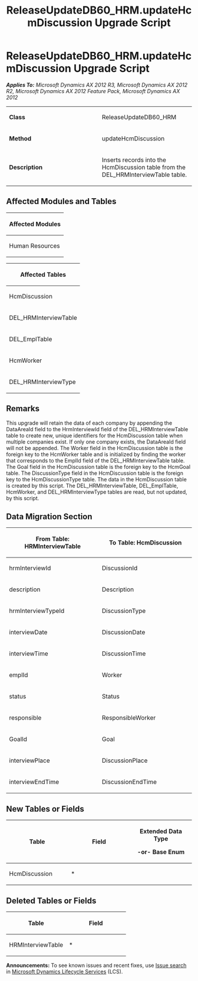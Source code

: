 ﻿---
title: ReleaseUpdateDB60_HRM.updateHcmDiscussion Upgrade Script
TOCTitle: ReleaseUpdateDB60_HRM.updateHcmDiscussion Upgrade Script
ms:assetid: b04077b4-2389-c2b8-0f8a-004b33cb88a9
ms:mtpsurl: https://msdn.microsoft.com/en-us/library/JJ686590(v=AX.60)
ms:contentKeyID: 49710542
ms.date: 05/18/2015
mtps_version: v=AX.60
---

# ReleaseUpdateDB60\_HRM.updateHcmDiscussion Upgrade Script 


_**Applies To:** Microsoft Dynamics AX 2012 R3, Microsoft Dynamics AX 2012 R2, Microsoft Dynamics AX 2012 Feature Pack, Microsoft Dynamics AX 2012_

<table>
<colgroup>
<col style="width: 50%" />
<col style="width: 50%" />
</colgroup>
<tbody>
<tr class="odd">
<td><p><strong>Class</strong></p></td>
<td><p>ReleaseUpdateDB60_HRM</p></td>
</tr>
<tr class="even">
<td><p><strong>Method</strong></p></td>
<td><p>updateHcmDiscussion</p></td>
</tr>
<tr class="odd">
<td><p><strong>Description</strong></p></td>
<td><p>Inserts records into the HcmDiscussion table from the DEL_HRMInterviewTable table.</p></td>
</tr>
</tbody>
</table>


## Affected Modules and Tables

<table>
<colgroup>
<col style="width: 100%" />
</colgroup>
<thead>
<tr class="header">
<th><p>Affected Modules</p></th>
</tr>
</thead>
<tbody>
<tr class="odd">
<td><p>Human Resources</p></td>
</tr>
</tbody>
</table>


<table>
<colgroup>
<col style="width: 100%" />
</colgroup>
<thead>
<tr class="header">
<th><p>Affected Tables</p></th>
</tr>
</thead>
<tbody>
<tr class="odd">
<td><p>HcmDiscussion</p></td>
</tr>
<tr class="even">
<td><p>DEL_HRMInterviewTable</p></td>
</tr>
<tr class="odd">
<td><p>DEL_EmplTable</p></td>
</tr>
<tr class="even">
<td><p>HcmWorker</p></td>
</tr>
<tr class="odd">
<td><p>DEL_HRMInterviewType</p></td>
</tr>
</tbody>
</table>


## Remarks

This upgrade will retain the data of each company by appending the DataAreaId field to the HrmInterviewId field of the DEL\_HRMInterviewTable table to create new, unique identifiers for the HcmDiscussion table when multiple companies exist. If only one company exists, the DataAreaId field will not be appended. The Worker field in the HcmDiscussion table is the foreign key to the HcmWorker table and is initialized by finding the worker that corresponds to the EmplId field of the DEL\_HRMInterviewTable table. The Goal field in the HcmDiscussion table is the foreign key to the HcmGoal table. The DiscussionType field in the HcmDiscussion table is the foreign key to the HcmDiscussionType table. The data in the HcmDiscussion table is created by this script. The DEL\_HRMInterviewTable, DEL\_EmplTable, HcmWorker, and DEL\_HRMInterviewType tables are read, but not updated, by this script.

## Data Migration Section

<table>
<colgroup>
<col style="width: 50%" />
<col style="width: 50%" />
</colgroup>
<thead>
<tr class="header">
<th><p>From Table: HRMInterviewTable</p></th>
<th><p>To Table: HcmDiscussion</p></th>
</tr>
</thead>
<tbody>
<tr class="odd">
<td><p>hrmInterviewId</p></td>
<td><p>DiscussionId</p></td>
</tr>
<tr class="even">
<td><p>description</p></td>
<td><p>Description</p></td>
</tr>
<tr class="odd">
<td><p>hrmInterviewTypeId</p></td>
<td><p>DiscussionType</p></td>
</tr>
<tr class="even">
<td><p>interviewDate</p></td>
<td><p>DiscussionDate</p></td>
</tr>
<tr class="odd">
<td><p>interviewTime</p></td>
<td><p>DiscussionTime</p></td>
</tr>
<tr class="even">
<td><p>emplId</p></td>
<td><p>Worker</p></td>
</tr>
<tr class="odd">
<td><p>status</p></td>
<td><p>Status</p></td>
</tr>
<tr class="even">
<td><p>responsible</p></td>
<td><p>ResponsibleWorker</p></td>
</tr>
<tr class="odd">
<td><p>GoalId</p></td>
<td><p>Goal</p></td>
</tr>
<tr class="even">
<td><p>interviewPlace</p></td>
<td><p>DiscussionPlace</p></td>
</tr>
<tr class="odd">
<td><p>interviewEndTime</p></td>
<td><p>DiscussionEndTime</p></td>
</tr>
</tbody>
</table>


## New Tables or Fields

<table>
<colgroup>
<col style="width: 33%" />
<col style="width: 33%" />
<col style="width: 33%" />
</colgroup>
<thead>
<tr class="header">
<th><p>Table</p></th>
<th><p>Field</p></th>
<th><p>Extended Data Type</p>
<p>-or- Base Enum</p></th>
</tr>
</thead>
<tbody>
<tr class="odd">
<td><p>HcmDiscussion</p></td>
<td><p>*</p></td>
<td><p></p></td>
</tr>
</tbody>
</table>


## Deleted Tables or Fields

<table>
<colgroup>
<col style="width: 50%" />
<col style="width: 50%" />
</colgroup>
<thead>
<tr class="header">
<th><p>Table</p></th>
<th><p>Field</p></th>
</tr>
</thead>
<tbody>
<tr class="odd">
<td><p>HRMInterviewTable</p></td>
<td><p>*</p></td>
</tr>
</tbody>
</table>

  
**Announcements:** To see known issues and recent fixes, use [Issue search](http://go.microsoft.com/fwlink/?linkid=389258) in [Microsoft Dynamics Lifecycle Services](http://go.microsoft.com/fwlink/?linkid=306505) (LCS).

